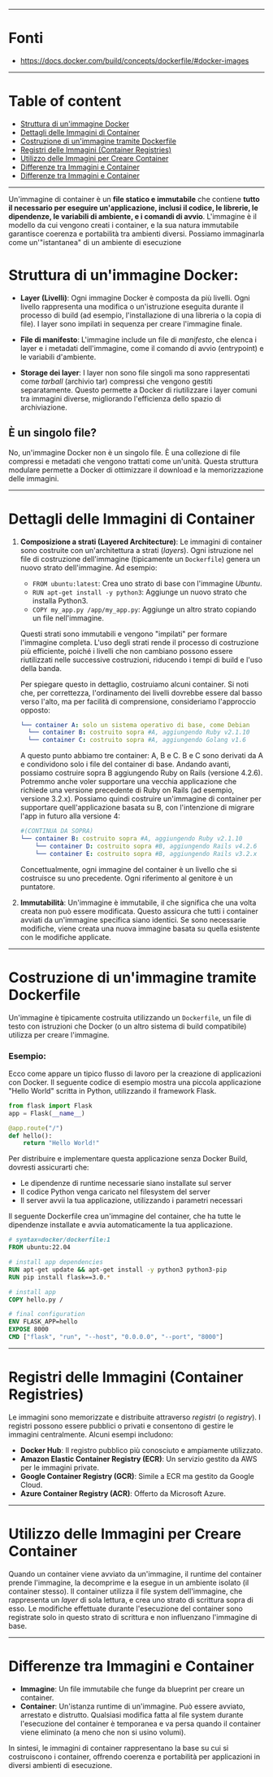***
# Fonti
- https://docs.docker.com/build/concepts/dockerfile/#docker-images
  
***
# Table of content
- [Struttura di un'immagine Docker](#struttura-di-un'immagine-docker)
- [Dettagli delle Immagini di Container](#dettagli-delle-immagini-di-container)
- [Costruzione di un'immagine tramite Dockerfile](#Costruzione-di-un'immagine-tramite-Dockerfile)
- [Registri delle Immagini (Container Registries)](Registri-delle-Immagini-(Container-Registries))
- [Utilizzo delle Immagini per Creare Container](#Utilizzo-delle-Immagini-per-Creare-Container)
- [Differenze tra Immagini e Container](Differenze-tra-Immagini-e-Container)
- [Differenze tra Immagini e Container]()

***

Un'immagine di container è un **file statico e immutabile** che contiene **tutto il necessario per eseguire un'applicazione, inclusi il codice, le librerie, le dipendenze, le variabili di ambiente, e i comandi di avvio**. L'immagine è il modello da cui vengono creati i container, e la sua natura immutabile garantisce coerenza e portabilità tra ambienti diversi.
Possiamo immaginarla come un'"istantanea" di un ambiente di esecuzione

# Struttura di un'immagine Docker:
- **Layer (Livelli)**: Ogni immagine Docker è composta da più livelli. Ogni livello rappresenta una modifica o un'istruzione eseguita durante il processo di build (ad esempio, l'installazione di una libreria o la copia di file). I layer sono impilati in sequenza per creare l'immagine finale.
    
- **File di manifesto**: L'immagine include un file di _manifesto_, che elenca i layer e i metadati dell'immagine, come il comando di avvio (entrypoint) e le variabili d'ambiente.
    
- **Storage dei layer**: I layer non sono file singoli ma sono rappresentati come _tarball_ (archivio tar) compressi che vengono gestiti separatamente. Questo permette a Docker di riutilizzare i layer comuni tra immagini diverse, migliorando l'efficienza dello spazio di archiviazione.
  
## È un singolo file?
No, un'immagine Docker non è un singolo file. È una collezione di file compressi e metadati che vengono trattati come un'unità. Questa struttura modulare permette a Docker di ottimizzare il download e la memorizzazione delle immagini.


***

# Dettagli delle Immagini di Container
1.  **Composizione a strati (Layered Architecture)**: Le immagini di container sono costruite con un'architettura a strati (_layers_). Ogni istruzione nel file di costruzione dell'immagine (tipicamente un `Dockerfile`) genera un nuovo strato dell'immagine. Ad esempio:
   
    - `FROM ubuntu:latest`: Crea uno strato di base con l'immagine _Ubuntu_.
    -  `RUN apt-get install -y python3`: Aggiunge un nuovo strato che installa Python3.
    - `COPY my_app.py /app/my_app.py`: Aggiunge un altro strato copiando un file nell'immagine.
      
    Questi strati sono immutabili e vengono "impilati" per formare l'immagine completa. L'uso degli strati rende il processo di costruzione più efficiente, poiché i livelli che non cambiano possono essere riutilizzati nelle successive costruzioni, riducendo i tempi di build e l'uso della banda.
    
    Per spiegare questo in dettaglio, costruiamo alcuni container. Si noti che, per correttezza, l'ordinamento dei livelli dovrebbe essere dal basso verso l'alto, ma per facilità di comprensione, consideriamo l'approccio opposto:
    
    ```YAML
    └── container A: solo un sistema operativo di base, come Debian
      └── container B: costruito sopra #A, aggiungendo Ruby v2.1.10
      └── container C: costruito sopra #A, aggiungendo Golang v1.6
    ```
	
	A questo punto abbiamo tre container: A, B e C. 
	B e C sono derivati da A e condividono solo i file del container di base. Andando avanti,  possiamo costruire sopra B aggiungendo Ruby on Rails (versione 4.2.6). Potremmo anche voler supportare una vecchia applicazione che richiede una versione precedente di Ruby on Rails (ad esempio, versione 3.2.x). Possiamo quindi costruire un'immagine di container per supportare quell'applicazione basata su B, con l'intenzione di migrare l'app in futuro alla versione 4:
	
    ```YAML
    #(CONTINUA DA SOPRA)
	└── container B: costruito sopra #A, aggiungendo Ruby v2.1.10         
		└── container D: costruito sopra #B, aggiungendo Rails v4.2.6       
		└── container E: costruito sopra #B, aggiungendo Rails v3.2.x
    ```
    Concettualmente, ogni immagine del container è un livello che si costruisce su uno precedente. Ogni riferimento al genitore è un puntatore.



2.  **Immutabilità**: Un'immagine è immutabile, il che significa che una volta creata non può essere modificata. Questo assicura che tutti i container avviati da un'immagine specifica siano identici. Se sono necessarie modifiche, viene creata una nuova immagine basata su quella esistente con le modifiche applicate.


***

# Costruzione di un'immagine tramite Dockerfile
Un'immagine è tipicamente costruita utilizzando un `Dockerfile`, un file di testo con istruzioni che Docker (o un altro sistema di build compatibile) utilizza per creare l'immagine.

### Esempio: 
Ecco come appare un tipico flusso di lavoro per la creazione di applicazioni con Docker.
Il seguente codice di esempio mostra una piccola applicazione "Hello World" scritta in Python, utilizzando il framework Flask.
```python
from flask import Flask
app = Flask(__name__)

@app.route("/")
def hello():
    return "Hello World!"
```

Per distribuire e implementare questa applicazione senza Docker Build, dovresti assicurarti che:

- Le dipendenze di runtime necessarie siano installate sul server
- Il codice Python venga caricato nel filesystem del server
- Il server avvii la tua applicazione, utilizzando i parametri necessari


Il seguente Dockerfile crea un'immagine del container, che ha tutte le dipendenze installate e avvia automaticamente la tua applicazione.
```dockerfile
# syntax=docker/dockerfile:1
FROM ubuntu:22.04

# install app dependencies
RUN apt-get update && apt-get install -y python3 python3-pip
RUN pip install flask==3.0.*

# install app
COPY hello.py /

# final configuration
ENV FLASK_APP=hello
EXPOSE 8000
CMD ["flask", "run", "--host", "0.0.0.0", "--port", "8000"]
```

***

# Registri delle Immagini (Container Registries)
Le immagini sono memorizzate e distribuite attraverso _registri_ (o _registry_). I registri possono essere pubblici o privati e consentono di gestire le immagini centralmente. Alcuni esempi includono:

- **Docker Hub**: Il registro pubblico più conosciuto e ampiamente utilizzato.
- **Amazon Elastic Container Registry (ECR)**: Un servizio gestito da AWS per le immagini private.
- **Google Container Registry (GCR)**: Simile a ECR ma gestito da Google Cloud.
- **Azure Container Registry (ACR)**: Offerto da Microsoft Azure.


***

# Utilizzo delle Immagini per Creare Container
Quando un container viene avviato da un'immagine, il runtime del container prende l'immagine, la decomprime e la esegue in un ambiente isolato (il container stesso). Il container utilizza il file system dell'immagine, che rappresenta un _layer_ di sola lettura, e crea uno strato di scrittura sopra di esso. Le modifiche effettuate durante l'esecuzione del container sono registrate solo in questo strato di scrittura e non influenzano l'immagine di base.

***

# Differenze tra Immagini e Container
- **Immagine**: Un file immutabile che funge da blueprint per creare un container.
- **Container**: Un'istanza runtime di un'immagine. Può essere avviato, arrestato e distrutto. Qualsiasi modifica fatta al file system durante l'esecuzione del container è temporanea e va persa quando il container viene eliminato (a meno che non si usino volumi).


In sintesi, le immagini di container rappresentano la base su cui si costruiscono i container, offrendo coerenza e portabilità per applicazioni in diversi ambienti di esecuzione.
